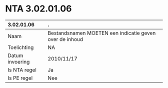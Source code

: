 # NTA 3.02.01.06

 3.02.01.06 | . 
 :--- | :--- 
 Naam | Bestandsnamen MOETEN een indicatie geven over de inhoud 
 Toelichting | NA 
 Datum invoering | 2010/11/17 
 Is NTA regel | Ja 
 Is PE regel | Nee 
